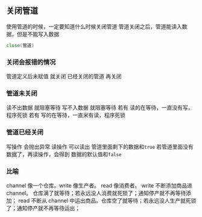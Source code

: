 ##  关闭管道
使用管道的时候，一定要知道什么时候关闭管道
管道关闭之后，管道能读入数据，但是不能写入数据
```go
close(管道)
```


###   关闭会报错的情况
管道定义后未赋值 就关闭
已经关闭的管道 再关闭


###   管道未关闭
读不出数据 就阻塞等待
写不入数据 就阻塞等待
若有 读的在等待，一直没有写，程序死锁
若有 写的在等待，一直米有读，程序死锁



###   管道已经关闭
写操作 会抛出异常
读操作 可以读出 管道里面剩下的数据和`true` 
若管道里面没有数据了，再读操作，会得到 数据的默认值和`false` 


###   比喻
channel 像一个仓库。write 像生产者。 read 像消费者。
write 不断添加商品进 channel。  仓库满了就等待；若永远没人消费就死锁了；通知停产就不再等待添加；
read 不断从 channel 中运出商品。仓库空了就等待；若永远没人生产就死锁了；通知停产就不再等待运出；
